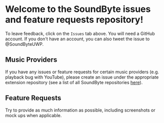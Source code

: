 # Welcome to the SoundByte issues and feature requests repository!

To leave feedback, click on the `Issues` tab above. You will need a GitHub account. If you don't have an account, you can also tweet the issue to @SoundByteUWP.

## Music Providers
If you have any issues or feature requests for certain music providers (e.g. playback bug with YouTube), please create an issue under the appropriate extension repository (see a list of all SoundByte repositories [here](https://github.com/SoundByteOSS)).

## Feature Requests
Try to provide as much information as possible, including screenshots or mock ups when applicable.

